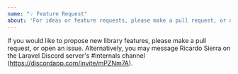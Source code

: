 ```yaml
---
name: "💡 Feature Request"
about: 'For ideas or feature requests, please make a pull request, or open an issue'
---
```


If you would like to propose new library features, please make a pull request, or open an issue. Alternatively, you may message Ricardo Sierra on the Laravel Discord server's #internals channel (https://discordapp.com/invite/mPZNm7A).
